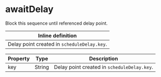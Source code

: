 ---
---
# awaitDelay

Block this sequence until referenced delay point.

| Inline definition |
| -------- |
| Delay point created in <code>scheduleDelay.key</code>. |


| Property | Type | Description |
| ------- | ------- | -------- |
| key | String | Delay point created in <code>scheduleDelay.key</code>. |

